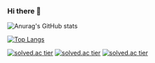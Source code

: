 ### Hi there 👋

<!--
**kyumly/kyumly** is a ✨ _special_ ✨ repository because its `README.md` (this file) appears on your GitHub profile.

Here are some ideas to get you started:

- 🔭 I’m currently working on ...
- 🌱 I’m currently learning ...
- 👯 I’m looking to collaborate on ...
- 🤔 I’m looking for help with ...
- 💬 Ask me about ...
- 📫 How to reach me: ...
- 😄 Pronouns: ...
- ⚡ Fun fact: ...
-->

![Anurag's GitHub stats](https://github-readme-stats.vercel.app/api?username=kyumly&show_icons=true&theme=radical)

[![Top Langs](https://github-readme-stats.vercel.app/api/top-langs/?username=kyumly&layout=compact)](https://github.com/anuraghazra/github-readme-stats)

[![solved.ac tier](http://mazassumnida.wtf/api/generate_badge?boj=skkim3530)](https://solved.ac/skkim3530)
[![solved.ac tier](http://mazassumnida.wtf/api/v2/generate_badge?boj=skkim3530)](https://solved.ac/skkim3530)
[![solved.ac tier](http://mazassumnida.wtf/api/mini/generate_badge?boj=skkim3530)](https://solved.ac/skkim3530)

